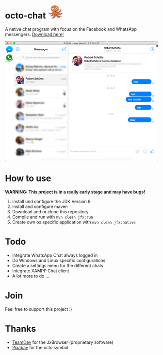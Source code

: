 # octo-chat   <img src="https://raw.githubusercontent.com/Roba1993/octo-chat/master/img/octo.png" width="50">

A native chat program with focus on the Facebook and WhatsApp messengers. [Download here!](https://github.com/Roba1993/octo-chat/releases/tag/v0.0.1)

![alt tag](https://raw.githubusercontent.com/Roba1993/octo-chat/master/img/octa-chat.png)

# How to use
**WARNING: This project is in a really early stage and may have bugs!**

1. Install und configure the JDK Version 8
2. Install and configure maven
3. Download and or clone this repository
4. Compile and run with `mvn clean jfx:run`
5. Create own os specific application with `mvn clean jfx:native`

# Todo
- Integrate WhatsApp Chat always logged in
- Do Windows and Linux specific configurations
- Create a settings menu for the different chats
- Integrate XAMPP Chat client
- A lot more to do ...

# Join
Feel free to support this project :)

# Thanks
- [TeamDev](http://www.teamdev.com/jxbrowser) for the JxBrowser (proprietary software)
- [Pixabay](https://pixabay.com/de/krake-kraken-sea-life-tier-monster-152287/) for the octo symbol
